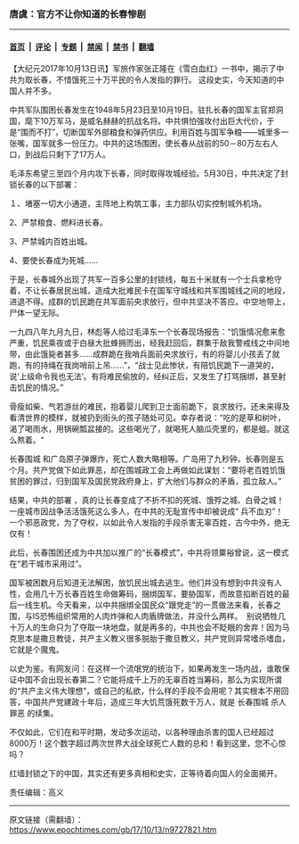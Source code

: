 ### 唐虞：官方不让你知道的长春惨剧

---

#### [首页](../../../..?n9727821) &nbsp;|&nbsp; [评论](../../../../../epoch-comment?n9727821) &nbsp;|&nbsp; [专题](../../../../../epoch-special?n9727821) &nbsp;|&nbsp; [禁闻](../../../../../epoch-news?n9727821) &nbsp;|&nbsp; [禁书](../../../../../books?n9727821) &nbsp;|&nbsp; [翻墙](https://github.com/gfw-breaker/nogfw/blob/master/README.md?n9727821)


<div class="post_content" id="artbody" itemprop="articleBody">
 <!-- article content begin -->
 <p>
  【大纪元2017年10月13日讯】军旅作家张正隆在《雪白血红》一书中，揭示了中共为取长春，不惜饿死三十万平民的令人发指的罪行。 这段史实，今天知道的中国人并不多。
 </p>
 <p>
  中共军队围困长春发生在1948年5月23日至10月19日。驻扎长春的国军主官郑洞国，麾下10万军马，是威名赫赫的抗战名将。中共惧怕强攻付出巨大代价，于是“围而不打”，切断国军外部粮食和弹药供应。利用百姓与国军争粮——城里多一张嘴，国军就多一份压力。中共的这场围困，使长春从战前的50－80万左右人口，到战后只剩下了17万人。
 </p>
 <p>
  毛泽东希望三至四个月内攻下长春，同时取得攻城经验。5月30日，中共决定了封锁长春的以下部署：
 </p>
 <p>
  １、堵塞一切大小通道，主阵地上构筑工事，主力部队切实控制城外机场。
 </p>
 <p>
  2、严禁粮食、燃料进长春。
 </p>
 <p>
  3、严禁城内百姓出城。
 </p>
 <p>
  4、要使长春成为死城……
 </p>
 <p>
  于是，长春城外出现了共军一百多公里的封锁线，每五十米就有一个士兵拿枪守着，不让长春居民出城，造成大批难民卡在国军守城线和共军围城线之间的地段，进退不得。成群的饥民跪在共军面前央求放行，但中共坚决不答应。中空地带上，尸体一望无际。
 </p>
 <p>
  一九四八年九月九日，林彪等人给过毛泽东一个长春现场报告：“饥饿情况愈来愈严重，饥民乘夜或于白昼大批蜂拥而出，经我赶回后，群集于敌我警戒线之中间地带，由此饿毙者甚多……成群跪在我哨兵面前央求放行，有的将婴儿小孩丢了就跑，有的持绳在我岗哨前上吊……”，“战士见此惨状，有陪饥民跪下一道哭的，说‘上级命令我也无法’。有将难民偷放的，经纠正后，又发生了打骂捆绑，甚至射击饥民的情况。”
 </p>
 <p>
  骨瘦如柴、气若游丝的难民，抱着婴儿爬到卫士面前跪下，哀求放行。还未来得及看清世界的模样，就被扔到街头的孩子随处可见。幸存者说：“吃的是草和树叶，渴了喝雨水，用锅碗瓢盆接的。这些喝光了，就喝死人脑瓜壳里的，都是蛆。就这么熬着。“
 </p>
 <p>
  <ok href="https://www.epochtimes.com/gb/tag/%E9%95%BF%E6%98%A5%E5%9B%B4%E5%9F%8E.html">
   长春围城
  </ok>
  和广岛原子弹爆炸，死亡人数大略相等。广岛用了九秒钟，长春则是五个月。共产党做下如此罪恶，却在围城政工会上再做如此谋划：“要将老百姓饥饿贫困的罪过，归到国军及国民党政府身上，扩大他们与群众的矛盾，孤立敌人。”
 </p>
 <p>
  结果，中共的部署 ，真的让长春变成了不折不扣的死城、饿殍之城、白骨之城！一座城市因战争活活饿死这么多人，在中共的无耻宣传中却被说成“ 兵不血刃”！一个邪恶政党，为了夺权，以如此令人发指的手段杀害无辜百姓，古今中外，绝无仅有！
 </p>
 <p>
  此后，长春围困还成为中共加以推广的“长春模式”，中共将领粟裕曾说，这一模式在“若干城市采用过”。
 </p>
 <p>
  国军被困数月后知道无法解困，放饥民出城去逃生。他们并没有想到中共没有人性，会用几十万长春百姓生命做筹码，捆绑国军，要胁国军，而故意掐断百姓的最后一线生机。今天看来，以中共捆绑全国民众“跟党走”的一贯做法来看，长春之围，与IS恐怖组织常用的人肉炸弹和人肉盾牌做法，并没什么两样。  别说牺牲几十万人的生命只为了夺取一块地盘，就是再多的，中共也会不眨眼的舍弃！因为马克思本是撒旦教徒，共产主义教义很多脱胎于撒旦教义，共产党则异常嗜杀嗜血，它就是个魔鬼。
 </p>
 <p>
  以史为鉴。有网友问：在这样一个流氓党的统治下，如果再发生一场内战，谁敢保证中国不会出现长春第二？它能将成千上万的无辜百姓当筹码，那么为实现所谓的“共产主义伟大理想”，或自己的私欲，什么样的手段不会用呢？其实根本不用回答，中国共产党建政十年后，造成三年大饥荒饿死数千万人，就是
  <ok href="https://www.epochtimes.com/gb/tag/%E9%95%BF%E6%98%A5%E5%9B%B4%E5%9F%8E.html">
   长春围城
  </ok>
  <ok href="https://www.epochtimes.com/gb/tag/%E6%9D%80%E4%BA%BA%E7%BD%AA%E6%81%B6.html">
   杀人罪恶
  </ok>
  的续集。
 </p>
 <p>
  不仅如此，它们在和平时期，发动多次运动，以各种理由杀害的国人已经超过8000万！这个数字超过两次世界大战全球死亡人数的总和！看到这里，您不心惊吗？
 </p>
 <p>
  红墙封锁之下的中国，其实还有更多真相和史实，正等待着向国人的全面揭开。
 </p>
 <p>
  责任编辑：高义
 </p>
 <!-- article content end -->
 <div id="below_article_ad">
 </div>
</div>


---

原文链接（需翻墙）：https://www.epochtimes.com/gb/17/10/13/n9727821.htm